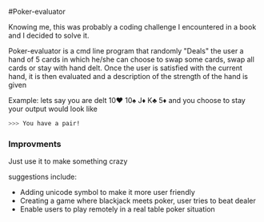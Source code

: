 #Poker-evaluator

Knowing me, this was probably a coding challenge I encountered in a book and I decided to solve it. 

Poker-evaluator is a cmd line program that randomly "Deals" the user a hand of 5 cards in which he/she can choose to swap some cards, swap all cards or stay with hand delt. Once the user is satisfied with the current hand, it is then evaluated and a description of the strength of the hand is given

Example:
lets say you are delt 10♥ 10♠ J♦ K♣ 5♦ and you choose to stay your output would look like
```sh
>>> You have a pair!
```


### Improvments
Just use it to make something crazy

suggestions include:
- Adding unicode symbol to make it more user friendly
- Creating a game where blackjack meets poker, user tries to beat dealer
- Enable users to play remotely in a real table poker situation 
